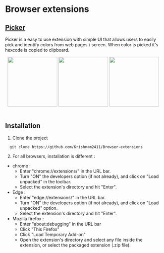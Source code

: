 # Browser extensions

## [Picker](https://github.com/Krishnam2411/Browser-extensions/tree/main/picker)

Picker is a easy to use extension with simple UI that allows users to easily pick and identify colors from web pages / screen. When color is picked it's hexcode is copied to clipboard.

<div align="center">
  <img src="https://github.com/Krishnam2411/Browser-extensions/assets/124492864/38df9ede-2188-4975-ba90-622ac9b541b3" height="160">
  <img src="https://github.com/Krishnam2411/Browser-extensions/assets/124492864/898adf14-f700-4f9d-b93e-650f61364864" height="160">
  <img src="https://github.com/Krishnam2411/Browser-extensions/assets/124492864/9f550f41-02b1-42c7-8457-f3488c0326f8" height="160">
</div>
<br>


## Installation

1. Clone the project
```console
  git clone https://github.com/Krishnam2411/Browser-extensions
```
2. For all browsers, installation is different : 
  - chrome :
    - Enter "chrome://extensions/" in the URL bar.
    - Turn "ON" the developers option (if not already), and click on "Load unpacked" in the toolbar.
    - Select the extension's directory and hit "Enter".
  - Edge :
    - Enter "edge://extensions/" in the URL bar.
    - Turn "ON" the developers option (if not already), and click on "Load unpacked" option.
    - Select the extension's directory and hit "Enter".
  - Mozilla firefox :
    - Enter "about:debugging" in the URL bar
    - Click "This Firefox"
    - Click "Load Temporary Add-on"
    - Open the extension's directory and select any file inside the extension, or select the packaged extension (.zip file).
